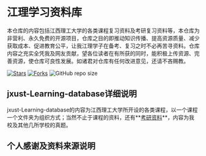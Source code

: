 # 江理学习资料库
本仓库的内容包括江西理工大学的各类课程复习资料及考研复习资料等，本仓库为非营利、永久免费的开源项目，仓库之目的即推动知识传播、提高资源质量、减少获取成本、促进教育公平，让我江理学子在备考、复习之时不必再苦寻资料。仓库内容之充实全凭我及网友贡献，望各位读者在有所获的同时，能积极上传资源、完善资源，使仓库可良性发展。如诸君对仓库有任何改进意见，还请不吝赐教。

[![Stars](https://img.shields.io/github/stars/sikouhjw/jxust-Learning-database.svg)](https://github.com/sikouhjw/jxust-Learning-database/stargazers)
[![Forks](https://img.shields.io/github/forks/sikouhjw/jxust-Learning-database.svg)](https://github.com/sikouhjw/jxust-Learning-database/network/members)
![GitHub repo size](https://img.shields.io/github/repo-size/sikouhjw/jxust-Learning-database.svg)
## jxust-Learning-database详细说明
jxust-Learning-database的内容为江西理工大学所开设的各类课程，以一个课程一个文件夹为组织方式；当然不止于课程的资料，还有**[考研资料](./考研资料/)**，内容为我校及其他几所学校的真题。
## 个人感谢及资料来源说明

